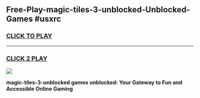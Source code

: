 
## Free-Play-magic-tiles-3-unblocked-Unblocked-Games #usxrc
<h3>
<a href="https://news.freeplayer.one?title=magic-tiles-3-unblocked&ref=8M">CLICK TO PLAY</a></h3>
<hr>

<h3>
<a href="https://news.freeplayer.one?title=magic-tiles-3-unblocked&ref=8M">CLICK 2 PLAY</a>
  
</h3>

<a href="https://news.freeplayer.one?title=magic-tiles-3-unblocked&ref=8M"><img src="https://clearcache.store/games.png"></a>


**magic-tiles-3-unblocked games unblocked: Your Gateway to Fun and Accessible Online Gaming**
